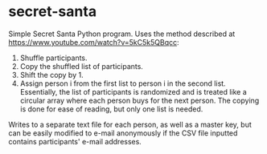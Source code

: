 # secret-santa
Simple Secret Santa Python program. Uses the method described at https://www.youtube.com/watch?v=5kC5k5QBqcc:

1) Shuffle participants.
2) Copy the shuffled list of participants.
3) Shift the copy by 1.
4) Assign person i from the first list to person i in the second list.
Essentially, the list of participants is randomized and is treated like a circular array where each person buys for the next person. The copying is done for ease of reading, but only one list is needed.

Writes to a separate text file for each person, as well as a master key, but can be easily modified to e-mail anonymously if the CSV file inputted contains participants' e-mail addresses.
